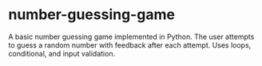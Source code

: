# number-guessing-game
A basic number guessing game implemented in Python. The user attempts to guess a random number with feedback after each attempt. Uses loops, conditional, and input validation.
